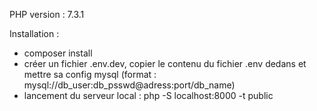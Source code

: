 PHP version : 7.3.1

Installation : 
- composer install
- créer un fichier .env.dev, copier le contenu du fichier .env dedans et mettre sa config mysql (format : mysql://db_user:db_psswd@adress:port/db_name)
- lancement du serveur local : php -S localhost:8000 -t public